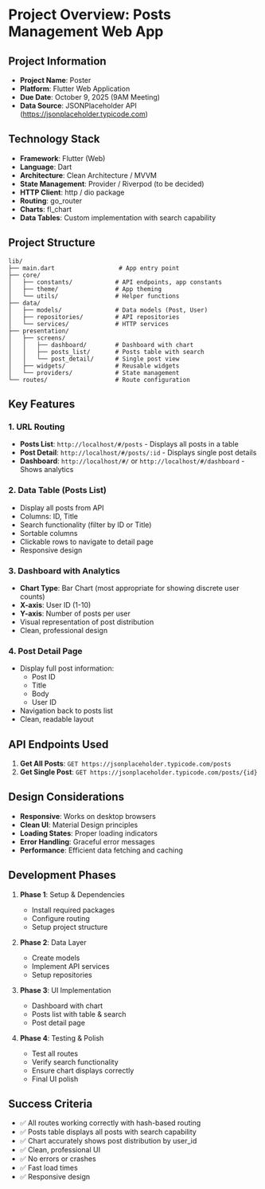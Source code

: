 # Project Overview: Posts Management Web App

## Project Information

- **Project Name**: Poster
- **Platform**: Flutter Web Application
- **Due Date**: October 9, 2025 (9AM Meeting)
- **Data Source**: JSONPlaceholder API (<https://jsonplaceholder.typicode.com>)

## Technology Stack

- **Framework**: Flutter (Web)
- **Language**: Dart
- **Architecture**: Clean Architecture / MVVM
- **State Management**: Provider / Riverpod (to be decided)
- **HTTP Client**: http / dio package
- **Routing**: go_router
- **Charts**: fl_chart
- **Data Tables**: Custom implementation with search capability

## Project Structure

```info
lib/
├── main.dart                  # App entry point
├── core/
│   ├── constants/            # API endpoints, app constants
│   ├── theme/                # App theming
│   └── utils/                # Helper functions
├── data/
│   ├── models/               # Data models (Post, User)
│   ├── repositories/         # API repositories
│   └── services/             # HTTP services
├── presentation/
│   ├── screens/
│   │   ├── dashboard/        # Dashboard with chart
│   │   ├── posts_list/       # Posts table with search
│   │   └── post_detail/      # Single post view
│   ├── widgets/              # Reusable widgets
│   └── providers/            # State management
└── routes/                   # Route configuration
```

## Key Features

### 1. URL Routing

- **Posts List**: `http://localhost/#/posts` - Displays all posts in a table
- **Post Detail**: `http://localhost/#/posts/:id` - Displays single post details
- **Dashboard**: `http://localhost/#/` or `http://localhost/#/dashboard` - Shows analytics

### 2. Data Table (Posts List)

- Display all posts from API
- Columns: ID, Title
- Search functionality (filter by ID or Title)
- Sortable columns
- Clickable rows to navigate to detail page
- Responsive design

### 3. Dashboard with Analytics

- **Chart Type**: Bar Chart (most appropriate for showing discrete user counts)
- **X-axis**: User ID (1-10)
- **Y-axis**: Number of posts per user
- Visual representation of post distribution
- Clean, professional design

### 4. Post Detail Page

- Display full post information:
  - Post ID
  - Title
  - Body
  - User ID
- Navigation back to posts list
- Clean, readable layout

## API Endpoints Used

1. **Get All Posts**: `GET https://jsonplaceholder.typicode.com/posts`
2. **Get Single Post**: `GET https://jsonplaceholder.typicode.com/posts/{id}`

## Design Considerations

- **Responsive**: Works on desktop browsers
- **Clean UI**: Material Design principles
- **Loading States**: Proper loading indicators
- **Error Handling**: Graceful error messages
- **Performance**: Efficient data fetching and caching

## Development Phases

1. **Phase 1**: Setup & Dependencies
   - Install required packages
   - Configure routing
   - Setup project structure

2. **Phase 2**: Data Layer
   - Create models
   - Implement API services
   - Setup repositories

3. **Phase 3**: UI Implementation
   - Dashboard with chart
   - Posts list with table & search
   - Post detail page

4. **Phase 4**: Testing & Polish
   - Test all routes
   - Verify search functionality
   - Ensure chart displays correctly
   - Final UI polish

## Success Criteria

- ✅ All routes working correctly with hash-based routing
- ✅ Posts table displays all posts with search capability
- ✅ Chart accurately shows post distribution by user_id
- ✅ Clean, professional UI
- ✅ No errors or crashes
- ✅ Fast load times
- ✅ Responsive design

